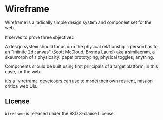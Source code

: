 # Wireframe

Wireframe is a radically simple design system and component set for the web.

It serves to prove three objectives:

A design system should focus on a the physical relationship a person has to an "infinite 2d canvas" (Scott McCloud, Brenda Laurel) aka a similacrum, a skeumorph of a physicality: paper prototyping, physical toggles, anything.

Components should be built using first principals of a target platform; in this case, for the web.

It's a 'wireframe' developers can use to model their own resilient, mission critical web UIs.

## License

`Wireframe` is released under the BSD 3-clause License.
